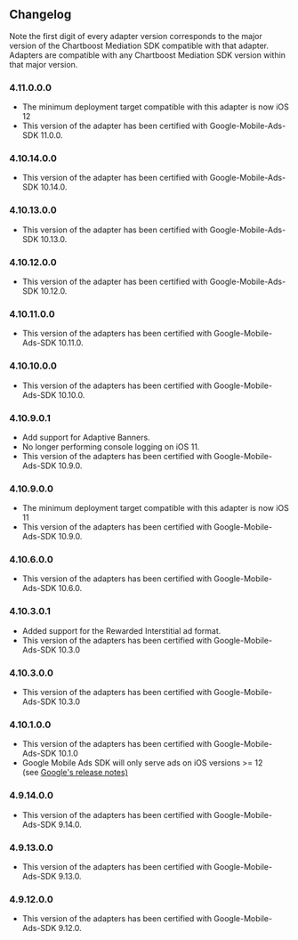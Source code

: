 ## Changelog

Note the first digit of every adapter version corresponds to the major version of the Chartboost Mediation SDK compatible with that adapter. 
Adapters are compatible with any Chartboost Mediation SDK version within that major version.

### 4.11.0.0.0
- The minimum deployment target compatible with this adapter is now iOS 12
- This version of the adapter has been certified with Google-Mobile-Ads-SDK 11.0.0.

### 4.10.14.0.0
- This version of the adapter has been certified with Google-Mobile-Ads-SDK 10.14.0.

### 4.10.13.0.0
- This version of the adapter has been certified with Google-Mobile-Ads-SDK 10.13.0.

### 4.10.12.0.0
- This version of the adapter has been certified with Google-Mobile-Ads-SDK 10.12.0.

### 4.10.11.0.0
- This version of the adapters has been certified with Google-Mobile-Ads-SDK 10.11.0.

### 4.10.10.0.0
- This version of the adapters has been certified with Google-Mobile-Ads-SDK 10.10.0.

### 4.10.9.0.1
- Add support for Adaptive Banners.
- No longer performing console logging on iOS 11.
- This version of the adapters has been certified with Google-Mobile-Ads-SDK 10.9.0.

### 4.10.9.0.0
- The minimum deployment target compatible with this adapter is now iOS 11
- This version of the adapters has been certified with Google-Mobile-Ads-SDK 10.9.0.

### 4.10.6.0.0
- This version of the adapters has been certified with Google-Mobile-Ads-SDK 10.6.0.

### 4.10.3.0.1
- Added support for the Rewarded Interstitial ad format.
- This version of the adapters has been certified with Google-Mobile-Ads-SDK 10.3.0

### 4.10.3.0.0
- This version of the adapters has been certified with Google-Mobile-Ads-SDK 10.3.0

### 4.10.1.0.0
- This version of the adapters has been certified with Google-Mobile-Ads-SDK 10.1.0
- Google Mobile Ads SDK will only serve ads on iOS versions >= 12  
\(see [Google's release notes\)](https://developers.google.com/admob/ios/rel-notes)

### 4.9.14.0.0
- This version of the adapters has been certified with Google-Mobile-Ads-SDK 9.14.0.

### 4.9.13.0.0
- This version of the adapters has been certified with Google-Mobile-Ads-SDK 9.13.0.

### 4.9.12.0.0
- This version of the adapters has been certified with Google-Mobile-Ads-SDK 9.12.0.
